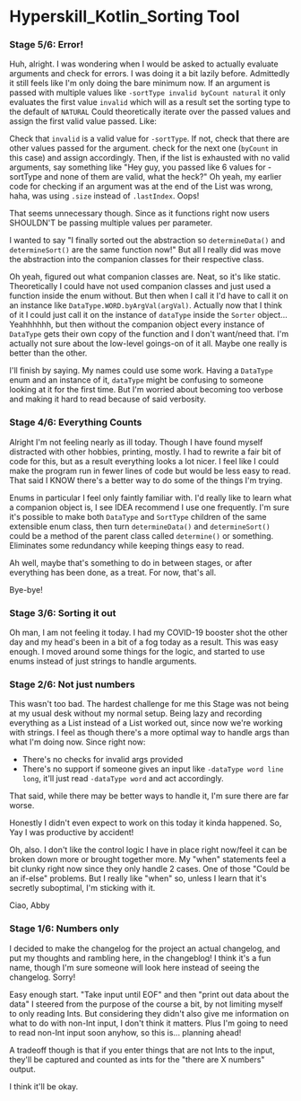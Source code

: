 # Hyperskill_Kotlin_Sorting Tool

### Stage 5/6: Error!

Huh, alright. I was wondering when I would be asked to actually evaluate arguments and check for errors. I was doing it a bit lazily before.
Admittedly it still feels like I'm only doing the bare minimum now.
If an argument is passed with multiple values like `-sortType invalid byCount natural` it only evaluates the first value `invalid` which will as a result set the sorting type to the default of `NATURAL`
Could theoretically iterate over the passed values and assign the first valid value passed. Like:

Check that `invalid` is a valid value for `-sortType`. If not, check that there are other values passed for the argument. check for the next one (`byCount` in this case) and assign accordingly.
Then, if the list is exhausted with no valid arguments, say something like "Hey guy, you passed like 6 values for -sortType and none of them are valid, what the heck?"
Oh yeah, my earlier code for checking if an argument was at the end of the List was wrong, haha, was using `.size` instead of `.lastIndex`. Oops!

That seems unnecessary though. Since as it functions right now users SHOULDN'T be passing multiple values per parameter.

I wanted to say "I finally sorted out the abstraction so `determineData()` and `determineSort()` are the same function now!" 
But all I really did was move the abstraction into the companion classes for their respective class.

Oh yeah, figured out what companion classes are. Neat, so it's like static. 
Theoretically I could have not used companion classes and just used a function inside the enum without. 
But then when I call it I'd have to call it on an instance like `DataType.WORD.byArgVal(argVal)`.
Actually now that I think of it I could just call it on the instance of `dataType` inside the `Sorter` object... 
Yeahhhhhh, but then without the companion object every instance of `DataType` gets their own copy of the function and I don't want/need that.
I'm actually not sure about the low-level goings-on of it all. Maybe one really is better than the other.

I'll finish by saying. My names could use some work. Having a `DataType` enum and an instance of it, `dataType` might be confusing to someone looking at it for the first time.
But I'm worried about becoming too verbose and making it hard to read because of said verbosity. 


### Stage 4/6: Everything Counts

Alright I'm not feeling nearly as ill today. Though I have found myself distracted with other hobbies, printing, mostly.
I had to rewrite a fair bit of code for this, but as a result everything looks a lot nicer. I feel like I could make the program run in fewer lines of code but would be less easy to read.
That said I KNOW there's a better way to do some of the things I'm trying. 

Enums in particular I feel only faintly familiar with. I'd really like to learn what a companion object is, I see IDEA recommend I use one frequently.
I'm sure it's possible to make both `DataType` and `SortType` children of the same extensible enum class, then turn `determineData()` and `determineSort()` could be a method of the parent class called `determine()` or something. 
Eliminates some redundancy while keeping things easy to read.

Ah well, maybe that's something to do in between stages, or after everything has been done, as a treat. For now, that's all.

Bye-bye!

### Stage 3/6: Sorting it out

Oh man, I am not feeling it today.
I had my COVID-19 booster shot the other day and my head's been in a bit of a fog today as a result.
This was easy enough. I moved around some things for the logic, and started to use enums instead of just strings to handle arguments.

### Stage 2/6: Not just numbers

This wasn't too bad. The hardest challenge for me this Stage was not being at my usual desk without my normal setup.
Being lazy and recording everything as a List<String> instead of a List<Number> worked out, since now we're working with strings.
I feel as though there's a more optimal way to handle args than what I'm doing now. Since right now:
- There's no checks for invalid args provided
- There's no support if someone gives an input like `-dataType word line long`, it'll just read `-dataType word` and act accordingly.

That said, while there may be better ways to handle it, I'm sure there are far worse.

Honestly I didn't even expect to work on this today it kinda happened. So, Yay I was productive by accident!

Oh, also.
I don't like the control logic I have in place right now/feel it can be broken down more or brought together more.
My "when" statements feel a bit clunky right now since they only handle 2 cases. One of those "Could be an if-else" problems.
But I really like "when" so, unless I learn that it's secretly suboptimal, I'm sticking with it.

Ciao,
Abby

### Stage 1/6: Numbers only

I decided to make the changelog for the project an actual changelog, and put my thoughts and rambling here, in the changeblog!
I think it's a fun name, though I'm sure someone will look here instead of seeing the changelog. Sorry!

Easy enough start.
"Take input until EOF" and then "print out data about the data"
I steered from the purpose of the course a bit, by not limiting myself to only reading Ints.
But considering they didn't also give me information on what to do with non-Int input, I don't think it matters.
Plus I'm going to need to read non-Int input soon anyhow, so this is... planning ahead!

A tradeoff though is that if you enter things that are not Ints to the input, they'll be captured and counted as ints for the "there are X numbers" output.

I think it'll be okay.
